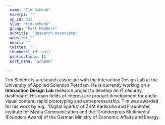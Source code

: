 ```yaml
---
  name: "Tim Schenk"
  excerpt: ""
  wp_id: 222
  slug: "tim-schenk"
  group: "Past Members"
  subtitle: "Research Associate"
  website: ""
  email: ""
  twitter: ""
  thumbnail_id: null
  publications: []
  sort_name: "Schenk"

---
```

Tim Schenk is a research associate with the Interaction Design Lab at the
University of Applied Sciences Potsdam. He is currently working on a
**Interaction Design Lab** research project to develop an IT security dashboard. His main
fields of interest are product development for audio-visual content,
rapid prototyping and entrepreneurship. Tim was awarded for his work by e.g.  ‘Digital Sparks’ of ZKM Karlsruhe and Fraunhofer
Institute for Media Commuinication and the ‘Gründerpreis Multimedia’
(Founders Award) of the German Ministry of Economic Affairs and Energy.